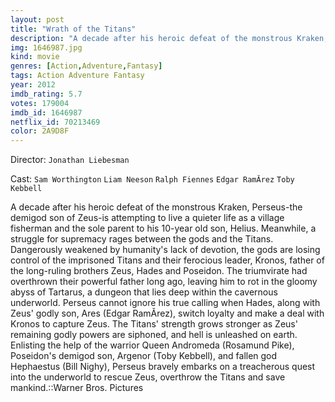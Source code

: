 ```yaml
---
layout: post
title: "Wrath of the Titans"
description: "A decade after his heroic defeat of the monstrous Kraken, Perseus-the demigod son of Zeus-is attempting to live a quieter life as a village fisherman and the sole parent to his 10-year old son, Helius. Meanwhile, a struggle for supremacy rages between the gods and the Titans. Dangerously weakened by humanity's lack of devotion, the gods are losing control of the imprisoned Titans and their ferocious leader, Kronos, father of the long-ruling brothers Zeus, Hades and Poseidon. The triumvirate had overthrown their powerful fa.."
img: 1646987.jpg
kind: movie
genres: [Action,Adventure,Fantasy]
tags: Action Adventure Fantasy 
year: 2012
imdb_rating: 5.7
votes: 179004
imdb_id: 1646987
netflix_id: 70213469
color: 2A9D8F
---
```

Director: `Jonathan Liebesman`  

Cast: `Sam Worthington` `Liam Neeson` `Ralph Fiennes` `Edgar RamĂ­rez` `Toby Kebbell` 

A decade after his heroic defeat of the monstrous Kraken, Perseus-the demigod son of Zeus-is attempting to live a quieter life as a village fisherman and the sole parent to his 10-year old son, Helius. Meanwhile, a struggle for supremacy rages between the gods and the Titans. Dangerously weakened by humanity's lack of devotion, the gods are losing control of the imprisoned Titans and their ferocious leader, Kronos, father of the long-ruling brothers Zeus, Hades and Poseidon. The triumvirate had overthrown their powerful father long ago, leaving him to rot in the gloomy abyss of Tartarus, a dungeon that lies deep within the cavernous underworld. Perseus cannot ignore his true calling when Hades, along with Zeus' godly son, Ares (Edgar RamĂ­rez), switch loyalty and make a deal with Kronos to capture Zeus. The Titans' strength grows stronger as Zeus' remaining godly powers are siphoned, and hell is unleashed on earth. Enlisting the help of the warrior Queen Andromeda (Rosamund Pike), Poseidon's demigod son, Argenor (Toby Kebbell), and fallen god Hephaestus (Bill Nighy), Perseus bravely embarks on a treacherous quest into the underworld to rescue Zeus, overthrow the Titans and save mankind.::Warner Bros. Pictures